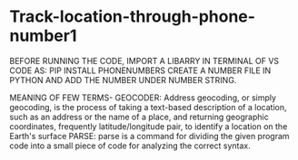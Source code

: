 # Track-location-through-phone-number1

BEFORE RUNNING THE CODE, IMPORT A LIBARRY IN TERMINAL OF VS CODE AS: PIP INSTALL PHONENUMBERS
CREATE A NUMBER FILE IN PYTHON AND ADD THE NUMBER UNDER NUMBER STRING. 

MEANING OF FEW TERMS-
GEOCODER: Address geocoding, or simply geocoding, is the process of taking a text-based description of a location, such as an address or the name of a place, and returning geographic coordinates, frequently latitude/longitude pair, to identify a location on the Earth's surface
PARSE: parse is a command for dividing the given program code into a small piece of code for analyzing the correct syntax.
